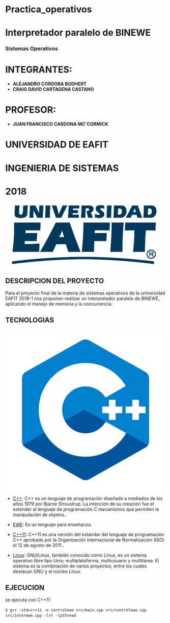 # Practica_operativos
# Interpretador paralelo de BINEWE 
   ### Sistemas Operativos
  
  # INTEGRANTES:

- **ALEJANDRO CORDOBA BODHERT**
- **CRAIG DAVID CARTAGENA CASTANO**

# PROFESOR:
- **JUAN FRANCISCO CARDONA MC'CORMICK**



# UNIVERSIDAD DE EAFIT

# INGENIERIA DE SISTEMAS

# 2018

![Eafit Logo](eafit.png)



  ## DESCRIPCION DEL PROYECTO
  
  Para el proyecto final de la materia de sistemas operativos de la universidad EAFIT 2018-1 nos proponen realizar un interpretador paralelo de BINEWE, aplicando el manejo de memoria y la concurrencia.

  ## TECNOLOGIAS
  
  ![c++](cplusplus.png)

   - [C++](http://www.cplusplus.com): C++ es un lenguaje de programación diseñado a mediados de los años 1979 por Bjarne Stroustrup. La intención de su creación fue el extender al lenguaje de programación C mecanismos que permiten la manipulación de objetos.. 
   
   - [EWE](https://github.com/jfcmacro/ewe): Es un lenguaje para enseñanza.
   
   - [C++11](https://en.wikipedia.org/wiki/C%2B%2B11): C++11 es una versión del estándar del lenguaje de programación C++ aprobado por la Organización Internacional de Normalización (ISO) el 12 de agosto de 2011..

   - [Linux](https://es.wikipedia.org/wiki/GNU/Linux): GNU/Linux, también conocido como Linux, es un sistema operativo libre tipo Unix; multiplataforma, multiusuario y multitarea. El sistema es la combinación de varios proyectos, entre los cuales destacan GNU y el núcleo Linux.   
   

   
   ## EJECUCION
   
   se ejecuta con C++11
   

  ``` $ g++ -std=c++11 -o controlewe src/main.cpp src/controlewe.cpp src/interewe.cpp -lrt -lpthread ```


   

  
